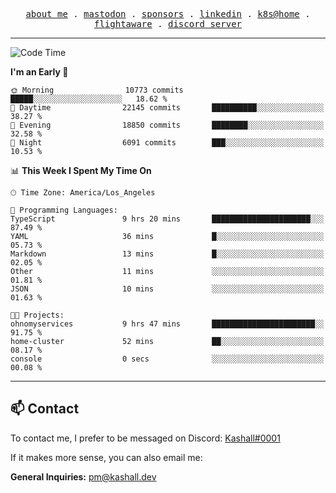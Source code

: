 <p align="center">
  <samp>
    <a href="https://jordanjones.org/">about me</a> .
    <a rel="me" href="https://mastodon.social/@kashall">mastodon</a> .
    <a href="https://github.com/sponsors/kashalls">sponsors</a> .
    <a href="https://linkedin.com/in/jordpjones">linkedin</a> .
    <a href="https://github.com/kashalls/home-cluster">k8s@home</a> .
    <a href="https://flightaware.com/adsb/stats/user/kashalls">flightaware</a> .
    <a href="https://discord.gg/V2WrCfqba9">discord server</a>
  </samp>
</p>

---

<!--START_SECTION:waka-->
![Code Time](http://img.shields.io/badge/Code%20Time-1%2C768%20hrs%205%20mins-blue)

**I'm an Early 🐤** 

```text
🌞 Morning                10773 commits       █████░░░░░░░░░░░░░░░░░░░░   18.62 % 
🌆 Daytime                22145 commits       ██████████░░░░░░░░░░░░░░░   38.27 % 
🌃 Evening                18850 commits       ████████░░░░░░░░░░░░░░░░░   32.58 % 
🌙 Night                  6091 commits        ███░░░░░░░░░░░░░░░░░░░░░░   10.53 % 
```


📊 **This Week I Spent My Time On** 

```text
🕑︎ Time Zone: America/Los_Angeles

💬 Programming Languages: 
TypeScript               9 hrs 20 mins       ██████████████████████░░░   87.49 % 
YAML                     36 mins             █░░░░░░░░░░░░░░░░░░░░░░░░   05.73 % 
Markdown                 13 mins             █░░░░░░░░░░░░░░░░░░░░░░░░   02.05 % 
Other                    11 mins             ░░░░░░░░░░░░░░░░░░░░░░░░░   01.81 % 
JSON                     10 mins             ░░░░░░░░░░░░░░░░░░░░░░░░░   01.63 % 

🐱‍💻 Projects: 
ohnomyservices           9 hrs 47 mins       ███████████████████████░░   91.75 % 
home-cluster             52 mins             ██░░░░░░░░░░░░░░░░░░░░░░░   08.17 % 
console                  0 secs              ░░░░░░░░░░░░░░░░░░░░░░░░░   00.08 % 
```


<!--END_SECTION:waka-->

---

## 📫 Contact

To contact me, I prefer to be messaged on Discord:  [Kashall#0001](https://discord.com/users/201077739589992448)

If it makes more sense, you can also email me:

**General Inquiries:** pm@kashall.dev  
